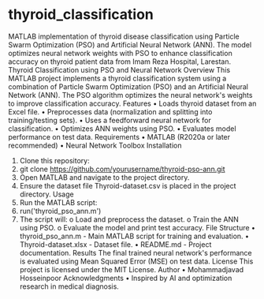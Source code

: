 # thyroid_classification
MATLAB implementation of thyroid disease classification using Particle Swarm Optimization (PSO) and Artificial Neural Network (ANN). The model optimizes neural network weights with PSO to enhance classification accuracy on thyroid patient data from Imam Reza Hospital, Larestan.
Thyroid Classification using PSO and Neural Network
Overview
This MATLAB project implements a thyroid classification system using a combination of Particle Swarm Optimization (PSO) and an Artificial Neural Network (ANN). The PSO algorithm optimizes the neural network's weights to improve classification accuracy.
Features
•	Loads thyroid dataset from an Excel file.
•	Preprocesses data (normalization and splitting into training/testing sets).
•	Uses a feedforward neural network for classification.
•	Optimizes ANN weights using PSO.
•	Evaluates model performance on test data.
Requirements
•	MATLAB (R2020a or later recommended)
•	Neural Network Toolbox
Installation
1.	Clone this repository: 
2.	git clone https://github.com/yourusername/thyroid-pso-ann.git
3.	Open MATLAB and navigate to the project directory.
4.	Ensure the dataset file Thyroid-dataset.csv is placed in the project directory.
Usage
1.	Run the MATLAB script: 
2.	run('thyroid_pso_ann.m')
3.	The script will: 
o	Load and preprocess the dataset.
o	Train the ANN using PSO.
o	Evaluate the model and print test accuracy.
File Structure
•	thyroid_pso_ann.m - Main MATLAB script for training and evaluation.
•	Thyroid-dataset.xlsx - Dataset file.
•	README.md - Project documentation.
Results
The final trained neural network's performance is evaluated using Mean Squared Error (MSE) on test data.
License
This project is licensed under the MIT License.
Author
•	Mohammadjavad Hosseinpoor
Acknowledgments
•	Inspired by AI and optimization research in medical diagnosis.
